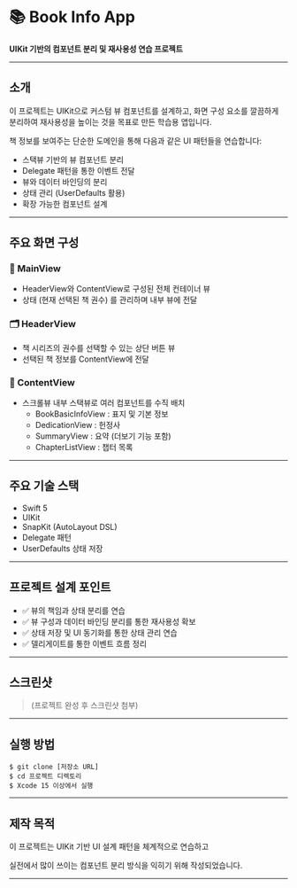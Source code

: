 
# **📚 Book Info App**

**UIKit 기반의 컴포넌트 분리 및 재사용성 연습 프로젝트**

---

## **소개**

이 프로젝트는 UIKit으로 커스텀 뷰 컴포넌트를 설계하고, 화면 구성 요소를 깔끔하게 분리하여 재사용성을 높이는 것을 목표로 만든 학습용 앱입니다.

책 정보를 보여주는 단순한 도메인을 통해 다음과 같은 UI 패턴들을 연습합니다:

- 스택뷰 기반의 뷰 컴포넌트 분리
- Delegate 패턴을 통한 이벤트 전달
- 뷰와 데이터 바인딩의 분리
- 상태 관리 (UserDefaults 활용)
- 확장 가능한 컴포넌트 설계

---

## **주요 화면 구성**

### **📖 MainView**

- HeaderView와 ContentView로 구성된 전체 컨테이너 뷰
- 상태 (현재 선택된 책 권수) 를 관리하며 내부 뷰에 전달

### **🗂 HeaderView**

- 책 시리즈의 권수를 선택할 수 있는 상단 버튼 뷰
- 선택된 책 정보를 ContentView에 전달

### **📄 ContentView**

- 스크롤뷰 내부 스택뷰로 여러 컴포넌트를 수직 배치
    - BookBasicInfoView : 표지 및 기본 정보
    - DedicationView : 헌정사
    - SummaryView : 요약 (더보기 기능 포함)
    - ChapterListView : 챕터 목록

---

## **주요 기술 스택**

- Swift 5
- UIKit
- SnapKit (AutoLayout DSL)
- Delegate 패턴
- UserDefaults 상태 저장

---

## **프로젝트 설계 포인트**

- ✅ 뷰의 책임과 상태 분리를 연습
- ✅ 뷰 구성과 데이터 바인딩 분리를 통한 재사용성 확보
- ✅ 상태 저장 및 UI 동기화를 통한 상태 관리 연습
- ✅ 델리게이트를 통한 이벤트 흐름 정리

---

## **스크린샷**

> (프로젝트 완성 후 스크린샷 첨부)
> 

---

## **실행 방법**

```
$ git clone [저장소 URL]
$ cd 프로젝트 디렉토리
$ Xcode 15 이상에서 실행
```

---

## **제작 목적**

이 프로젝트는 UIKit 기반 UI 설계 패턴을 체계적으로 연습하고

실전에서 많이 쓰이는 컴포넌트 분리 방식을 익히기 위해 작성되었습니다.

---